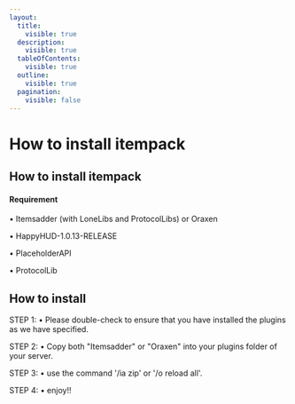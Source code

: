 ```yaml
---
layout:
  title:
    visible: true
  description:
    visible: true
  tableOfContents:
    visible: true
  outline:
    visible: true
  pagination:
    visible: false
---
```


# How to install itempack

## How to install itempack

#### Requirement

• Itemsadder (with LoneLibs and ProtocolLibs) or Oraxen&#x20;

• HappyHUD-1.0.13-RELEASE&#x20;

• PlaceholderAPI&#x20;

• ProtocolLib

## How to install

STEP 1: • Please double-check to ensure that you have installed the plugins as we have specified.

STEP 2: • Copy both "Itemsadder" or "Oraxen" into your plugins folder of your server.

STEP 3: • use the command '/ia zip' or '/o reload all'.&#x20;

STEP 4: • enjoy!!
